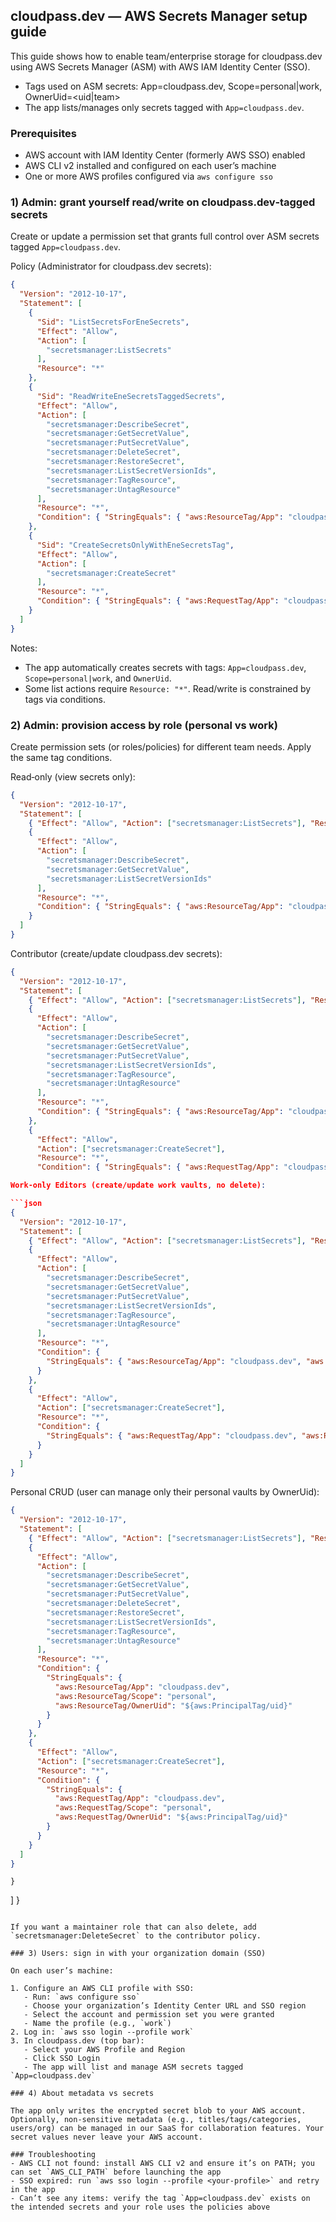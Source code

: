 ## cloudpass.dev — AWS Secrets Manager setup guide

This guide shows how to enable team/enterprise storage for cloudpass.dev using AWS Secrets Manager (ASM) with AWS IAM Identity Center (SSO).

- Tags used on ASM secrets: App=cloudpass.dev, Scope=personal|work, OwnerUid=<uid|team>
- The app lists/manages only secrets tagged with `App=cloudpass.dev`.

### Prerequisites
- AWS account with IAM Identity Center (formerly AWS SSO) enabled
- AWS CLI v2 installed and configured on each user’s machine
- One or more AWS profiles configured via `aws configure sso`

### 1) Admin: grant yourself read/write on cloudpass.dev‑tagged secrets

Create or update a permission set that grants full control over ASM secrets tagged `App=cloudpass.dev`.

Policy (Administrator for cloudpass.dev secrets):

```json
{
  "Version": "2012-10-17",
  "Statement": [
    {
      "Sid": "ListSecretsForEneSecrets",
      "Effect": "Allow",
      "Action": [
        "secretsmanager:ListSecrets"
      ],
      "Resource": "*"
    },
    {
      "Sid": "ReadWriteEneSecretsTaggedSecrets",
      "Effect": "Allow",
      "Action": [
        "secretsmanager:DescribeSecret",
        "secretsmanager:GetSecretValue",
        "secretsmanager:PutSecretValue",
        "secretsmanager:DeleteSecret",
        "secretsmanager:RestoreSecret",
        "secretsmanager:ListSecretVersionIds",
        "secretsmanager:TagResource",
        "secretsmanager:UntagResource"
      ],
      "Resource": "*",
      "Condition": { "StringEquals": { "aws:ResourceTag/App": "cloudpass.dev" } }
    },
    {
      "Sid": "CreateSecretsOnlyWithEneSecretsTag",
      "Effect": "Allow",
      "Action": [
        "secretsmanager:CreateSecret"
      ],
      "Resource": "*",
      "Condition": { "StringEquals": { "aws:RequestTag/App": "cloudpass.dev" } }
    }
  ]
}
```

Notes:
- The app automatically creates secrets with tags: `App=cloudpass.dev`, `Scope=personal|work`, and `OwnerUid`.
- Some list actions require `Resource: "*"`. Read/write is constrained by tags via conditions.

### 2) Admin: provision access by role (personal vs work)

Create permission sets (or roles/policies) for different team needs. Apply the same tag conditions.

Read‑only (view secrets only):

```json
{
  "Version": "2012-10-17",
  "Statement": [
    { "Effect": "Allow", "Action": ["secretsmanager:ListSecrets"], "Resource": "*" },
    {
      "Effect": "Allow",
      "Action": [
        "secretsmanager:DescribeSecret",
        "secretsmanager:GetSecretValue",
        "secretsmanager:ListSecretVersionIds"
      ],
      "Resource": "*",
      "Condition": { "StringEquals": { "aws:ResourceTag/App": "cloudpass.dev" } }
    }
  ]
}
```

Contributor (create/update cloudpass.dev secrets):

```json
{
  "Version": "2012-10-17",
  "Statement": [
    { "Effect": "Allow", "Action": ["secretsmanager:ListSecrets"], "Resource": "*" },
    {
      "Effect": "Allow",
      "Action": [
        "secretsmanager:DescribeSecret",
        "secretsmanager:GetSecretValue",
        "secretsmanager:PutSecretValue",
        "secretsmanager:ListSecretVersionIds",
        "secretsmanager:TagResource",
        "secretsmanager:UntagResource"
      ],
      "Resource": "*",
      "Condition": { "StringEquals": { "aws:ResourceTag/App": "cloudpass.dev" } }
    },
    {
      "Effect": "Allow",
      "Action": ["secretsmanager:CreateSecret"],
      "Resource": "*",
      "Condition": { "StringEquals": { "aws:RequestTag/App": "cloudpass.dev" } }

Work-only Editors (create/update work vaults, no delete):

```json
{
  "Version": "2012-10-17",
  "Statement": [
    { "Effect": "Allow", "Action": ["secretsmanager:ListSecrets"], "Resource": "*" },
    {
      "Effect": "Allow",
      "Action": [
        "secretsmanager:DescribeSecret",
        "secretsmanager:GetSecretValue",
        "secretsmanager:PutSecretValue",
        "secretsmanager:ListSecretVersionIds",
        "secretsmanager:TagResource",
        "secretsmanager:UntagResource"
      ],
      "Resource": "*",
      "Condition": {
        "StringEquals": { "aws:ResourceTag/App": "cloudpass.dev", "aws:ResourceTag/Scope": "work" }
      }
    },
    {
      "Effect": "Allow",
      "Action": ["secretsmanager:CreateSecret"],
      "Resource": "*",
      "Condition": {
        "StringEquals": { "aws:RequestTag/App": "cloudpass.dev", "aws:RequestTag/Scope": "work" }
      }
    }
  ]
}
```

Personal CRUD (user can manage only their personal vaults by OwnerUid):

```json
{
  "Version": "2012-10-17",
  "Statement": [
    { "Effect": "Allow", "Action": ["secretsmanager:ListSecrets"], "Resource": "*" },
    {
      "Effect": "Allow",
      "Action": [
        "secretsmanager:DescribeSecret",
        "secretsmanager:GetSecretValue",
        "secretsmanager:PutSecretValue",
        "secretsmanager:DeleteSecret",
        "secretsmanager:RestoreSecret",
        "secretsmanager:ListSecretVersionIds",
        "secretsmanager:TagResource",
        "secretsmanager:UntagResource"
      ],
      "Resource": "*",
      "Condition": {
        "StringEquals": {
          "aws:ResourceTag/App": "cloudpass.dev",
          "aws:ResourceTag/Scope": "personal",
          "aws:ResourceTag/OwnerUid": "${aws:PrincipalTag/uid}"
        }
      }
    },
    {
      "Effect": "Allow",
      "Action": ["secretsmanager:CreateSecret"],
      "Resource": "*",
      "Condition": {
        "StringEquals": {
          "aws:RequestTag/App": "cloudpass.dev",
          "aws:RequestTag/Scope": "personal",
          "aws:RequestTag/OwnerUid": "${aws:PrincipalTag/uid}"
        }
      }
    }
  ]
}
```
    }
  ]
}
```

If you want a maintainer role that can also delete, add `secretsmanager:DeleteSecret` to the contributor policy.

### 3) Users: sign in with your organization domain (SSO)

On each user’s machine:

1. Configure an AWS CLI profile with SSO:
   - Run: `aws configure sso`
   - Choose your organization’s Identity Center URL and SSO region
   - Select the account and permission set you were granted
   - Name the profile (e.g., `work`)
2. Log in: `aws sso login --profile work`
3. In cloudpass.dev (top bar):
   - Select your AWS Profile and Region
   - Click SSO Login
   - The app will list and manage ASM secrets tagged `App=cloudpass.dev`

### 4) About metadata vs secrets

The app only writes the encrypted secret blob to your AWS account. Optionally, non‑sensitive metadata (e.g., titles/tags/categories, users/org) can be managed in our SaaS for collaboration features. Your secret values never leave your AWS account.

### Troubleshooting
- AWS CLI not found: install AWS CLI v2 and ensure it’s on PATH; you can set `AWS_CLI_PATH` before launching the app
- SSO expired: run `aws sso login --profile <your-profile>` and retry in the app
- Can’t see any items: verify the tag `App=cloudpass.dev` exists on the intended secrets and your role uses the policies above


